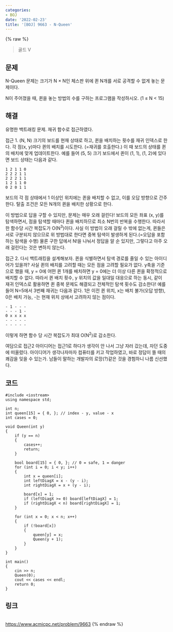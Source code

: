```yaml
---
categories:
- BOJ
date: '2022-02-23'
title: '[BOJ] 9663 - N-Queen'
---
```


{% raw %}
>골드 V

## 문제


N-Queen 문제는 크기가 N × N인 체스판 위에 퀸 N개를 서로 공격할 수 없게 놓는 문제이다.

N이 주어졌을 때, 퀸을 놓는 방법의 수를 구하는 프로그램을 작성하시오. (1 ≤ N < 15)

##  해결
유명한 백트래킹 문제. 재귀 함수로 접근하였다.

접근 1. (N, N) 크기의 보드를 현재 상태로 하고, 퀸을 배치하는 횟수를 재귀 인덱스로 한다. 각 점(x, y)마다 퀸의 배치를 시도한다. (=재귀를 호출한다.) 이 때 보드의 상태를 퀸의 배치에 맞게 업데이트한다. 예를 들어 (5, 5) 크기 보드에서 퀸이 (1, 1), (1, 2)에 있다면 보드 상태는 다음과 같다.
```
1 2 1 1 0
2 2 2 1 1
2 2 2 1 1
1 2 1 1 0
0 2 0 1 1
```
보드의 각 점 상태에서 1 이상인 위치에는 퀸을 배치할 수 없고, 이를 오답 방향으로 간주한다. 탈출 조건은 모든 N개의 퀸을 배치한 상황으로 한다.

이 방법으로 답을 구할 수 있지만, 문제는 매우 오래 걸린다! 보드의 모든 좌표 (x, y)를 탐색하면서, 점을 탐색할 때마다 퀸을 배치하므로 최소 N번의 반복을 수행한다. 따라서 한 함수당 시간 복잡도가 O(N<sup>3</sup>)이다. 사실 이 방법이 오래 걸릴 수 밖에 없는게, 퀸들은 서로 구분되지 않으므로 위 방법대로 한다면 중복 탐색이 발생하게 된다.(=오답을 포함하는 탐색을 수행) 물론 구한 답에서 N!을 나눠서 정답을 알 순 있지만, 그렇다고 아주 오래 걸린다는 것은 변하지 않는다.

접근 2. 다시 백트래킹을 설계해보자. 퀸을 식별하면서 탐색 경로를 줄일 수 있는 아이디어가 있을까?
사실 퀸의 배치를 고려할 때는 모든 점을 고려할 필요가 없다. y축을 기준으로 했을 때, y = 0에 어떤 퀸 1개를 배치하면 y = 0에는 더 이상 다른 퀸을 확정적으로 배치할 수 없다. 따라서 퀸 배치 횟수, y 위치의 값을 일대일 대응으로 하는 동시, 같이 재귀 인덱스로 활용하면 퀸 중복 문제도 해결되고 전체적인 탐색 횟수도 감소한다! 예를 들어 N=5에서 3번째 재귀는 다음과 같다. 1은 이전 퀸 위치, x는 배치 불가(오답 방향), 0은 배치 가능, -는 현재 위치 상에서 고려하지 않는 점이다.
```
- 1 - - -
- - - 1 -
0 x x x x
- - - - -
- - - - -
```
이렇게 하면 함수 당 시간 복잡도가 최대 O(N<sup>2</sup>)로 감소한다.

여담으로 접근2 아이디어는 접근1로 하다가 생각이 안 나서 그냥 자러 갔는데, 자던 도중에 떠올렸다. 아이디어가 생각나자마자 컴퓨터를 키고 작업하였고, 바로 정답이 뜰 때의 쾌감을 잊을 수 있는가. 남들이 말하는 개발자의 로망(?)같은 것을 경험하니 나름 신선했다.

## 코드
```
#include <iostream>
using namespace std;

int n;
int queen[15] = { 0, }; // index - y, value - x
int cases = 0;

void Queen(int y)
{
	if (y == n)
	{
		cases++;
		return;
	}

	bool board[15] = { 0, }; // 0 = safe, 1 = danger
	for (int i = 0; i < y; i++)
	{
		int x = queen[i];
		int leftDiagX = x - (y - i);
		int rightDiagX = x + (y - i);

		board[x] = 1;
		if (leftDiagX >= 0) board[leftDiagX] = 1;
		if (rightDiagX < n) board[rightDiagX] = 1;
	}

	for (int x = 0; x < n; x++)
	{
		if (!board[x])
		{
			queen[y] = x;
			Queen(y + 1);
		}
	}
}

int main()
{
	cin >> n;
	Queen(0);
	cout << cases << endl;
	return 0;
}
```

## 링크
<br>https://www.acmicpc.net/problem/9663
{% endraw %}